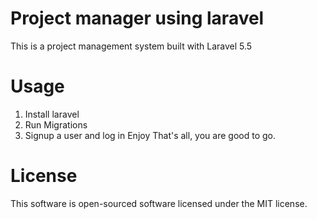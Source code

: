 # Project manager using laravel
This is a project management system built with Laravel 5.5
# Usage
1. Install laravel
2. Run Migrations
3. Signup a user and log in Enjoy
That's all, you are good to go.
# License
This software is open-sourced software licensed under the MIT license.
